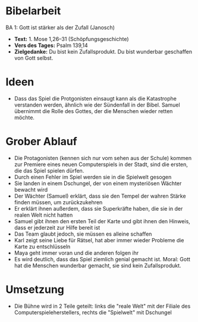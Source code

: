 # Bibelarbeit
BA 1: Gott ist stärker als der Zufall (Janosch)
- **Text:** 1. Mose 1,26–31 (Schöpfungsgeschichte)
- **Vers des Tages:** Psalm 139,14
- **Zielgedanke:** Du bist kein Zufallsprodukt. Du bist wunderbar geschaffen von Gott selbst.

# Ideen

- Dass das Spiel die Protgonisten einsaugt kann als die Katastrophe verstanden werden, ähnlich wie der Sündenfall in der Bibel. Samuel übernimmt die Rolle des Gottes, der die Menschen wieder retten möchte.

# Grober Ablauf

- Die Protagonisten (kennen sich nur vom sehen aus der Schule) kommen zur Premiere eines neuen Computerspiels in der Stadt, sind die ersten, die das Spiel spielen dürfen.
- Durch einen Fehler im Spiel werden sie in die Spielwelt gesogen
- Sie landen in einem Dschungel, der von einem mysteriösen Wächter bewacht wird
- Der Wächter (Samuel) erklärt, dass sie den Tempel der wahren Stärke finden müssen, um zurückzukehren
- Er erklärt ihnen außerdem, dass sie Superkräfte haben, die sie in der realen Welt nicht hatten
- Samuel gibt ihnen den ersten Teil der Karte und gibt ihnen den Hinweis, dass er jederzeit zur Hilfe bereit ist
- Das Team glaubt jedoch, sie müssen es alleine schaffen
- Karl zeigt seine Liebe für Rätsel, hat aber immer wieder Probleme die Karte zu entschlüsseln
- Maya geht immer voran und die anderen folgen ihr
- Es wird deutlich, dass das Spiel ziemlich genial gemacht ist. Moral: Gott hat die Menschen wunderbar gemacht, sie sind kein Zufallsprodukt.

# Umsetzung

- Die Bühne wird in 2 Teile geteilt: links die "reale Welt" mit der Filiale des Computerspieleherstellers, rechts die "Spielwelt" mit Dschungel

